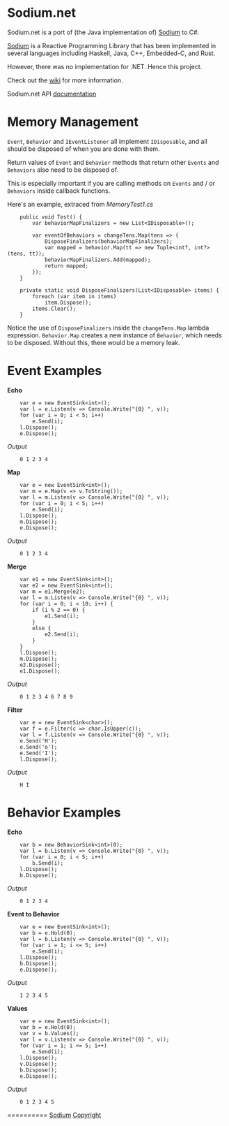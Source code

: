 Sodium.net
==========

Sodium.net is a port of (the Java implementation of) [Sodium](https://github.com/kentuckyfriedtakahe/sodium) to C#.

[Sodium](https://github.com/kentuckyfriedtakahe/sodium) is a Reactive Programming Library that has been implemented in several languages including Haskell, Java, C++, Embedded-C, and Rust. 

However, there was no implementation for .NET. Hence this project.

Check out the [wiki](https://github.com/jerometerry/sodium.net/wiki) for more information.

Sodium.net API [documentation](http://jterry.azurewebsites.net/sodium.net/)

Memory Management
==========

```Event```, ```Behavior``` and ```IEventListener``` all implement ```IDisposable```, and all should be disposed of when you are done with them. 

Return values of ```Event``` and ```Behavior``` methods that return other ```Events``` and ```Behaviors``` also need to be disposed of. 

This is especially important if you are calling methods on ```Events``` and / or ```Behaviors``` inside callback functions.

Here's an example, extraced from *MemoryTest1.cs*

```
    public void Test() {
        var behaviorMapFinalizers = new List<IDisposable>();

        var eventOfBehaviors = changeTens.Map(tens => {
            DisposeFinalizers(behaviorMapFinalizers);
            var mapped = behavior.Map(tt => new Tuple<int?, int?>(tens, tt));
            behaviorMapFinalizers.Add(mapped);
            return mapped;
        });
    }

    private static void DisposeFinalizers(List<IDisposable> items) {
        foreach (var item in items)
            item.Dispose();
        items.Clear();
    }
```

Notice the use of ```DisposeFinalizers``` inside the ```changeTens.Map``` lambda expression. ```Behavior.Map``` creates a new instance of ```Behavior```, which needs to be disposed. Without this, there would be a memory leak.

Event Examples
==========

**Echo**
```
    var e = new EventSink<int>();
    var l = e.Listen(v => Console.Write("{0} ", v));
    for (var i = 0; i < 5; i++) 
        e.Send(i);
    l.Dispose();
    e.Dispose();
```
*Output*
```
    0 1 2 3 4
```


**Map**
```
    var e = new EventSink<int>();
    var m = e.Map(v => v.ToString());
    var l = m.Listen(v => Console.Write("{0} ", v));
    for (var i = 0; i < 5; i++) 
        e.Send(i);
    l.Dispose();
    m.Dispose();
    e.Dispose();
```
*Output*
```
    0 1 2 3 4
```

**Merge**
```
    var e1 = new EventSink<int>();
    var e2 = new EventSink<int>();
    var m = e1.Merge(e2);
    var l = m.Listen(v => Console.Write("{0} ", v));
    for (var i = 0; i < 10; i++) {
        if (i % 2 == 0) {
            e1.Send(i);
        }
        else {
            e2.Send(i);
        }
    }
    l.Dispose();
    m.Dispose();
    e2.Dispose();
    e1.Dispose();
```
*Output*
```
    0 1 2 3 4 6 7 8 9
```

**Filter**
```
    var e = new EventSink<char>();
    var f = e.Filter(c => char.IsUpper(c));
    var l = f.Listen(v => Console.Write("{0} ", v));
    e.Send('H');
    e.Send('o');
    e.Send('I');
    l.Dispose();
```
*Output*
```
    H I
```

Behavior Examples
==========

**Echo**
```
    var b = new BehaviorSink<int>(0);
    var l = b.Listen(v => Console.Write("{0} ", v));
    for (var i = 0; i < 5; i++) 
        b.Send(i);
    l.Dispose();
    b.Dispose();
```
*Output*
```
    0 1 2 3 4
```

**Event to Behavior**
```
    var e = new EventSink<int>();
    var b = e.Hold(0);
    var l = b.Listen(v => Console.Write("{0} ", v));
    for (var i = 1; i <= 5; i++) 
        e.Send(i);
    l.Dispose();
    b.Dispose();
    e.Dispose();
```
*Output*
```
    1 2 3 4 5
```

**Values**
```
    var e = new EventSink<int>();
    var b = e.Hold(0);
    var v = b.Values();
    var l = v.Listen(v => Console.Write("{0} ", v));
    for (var i = 1; i <= 5; i++) 
        e.Send(i);
    l.Dispose();
    v.Dispose();
    b.Dispose();
    e.Dispose();
```
*Output*
```
    0 1 2 3 4 5
```

==========
[Sodium](https://github.com/kentuckyfriedtakahe/sodium) [Copyright](https://github.com/kentuckyfriedtakahe/sodium/blob/master/COPYING)
